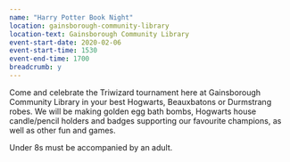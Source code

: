 ```yaml
---
name: "Harry Potter Book Night"
location: gainsborough-community-library
location-text: Gainsborough Community Library
event-start-date: 2020-02-06
event-start-time: 1530
event-end-time: 1700
breadcrumb: y
---
```


Come and celebrate the Triwizard tournament here at Gainsborough Community Library in your best Hogwarts, Beauxbatons or Durmstrang robes. We will be making golden egg bath bombs, Hogwarts house candle/pencil holders and badges supporting our favourite champions, as well as other fun and games.

Under 8s must be accompanied by an adult.
